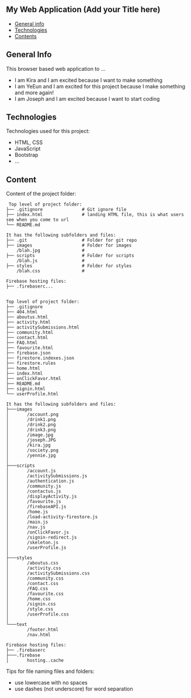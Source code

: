 ## My Web Application (Add your Title here)

- [General info](#general-info)
- [Technologies](#technologies)
- [Contents](#content)

## General Info

This browser based web application to ...

- I am Kira and I am excited because I want to make something
- I am YeEun and I am excited for this project because I make something and more again!
- I am Joseph and I am excited because I want to start coding

## Technologies

Technologies used for this project:

- HTML, CSS
- JavaScript
- Bootstrap
- ...

## Content

Content of the project folder:

```
 Top level of project folder:
├── .gitignore               # Git ignore file
├── index.html               # landing HTML file, this is what users see when you come to url
└── README.md

It has the following subfolders and files:
├── .git                     # Folder for git repo
├── images                   # Folder for images
    /blah.jpg                #
├── scripts                  # Folder for scripts
    /blah.js                 #
├── styles                   # Folder for styles
    /blah.css                #

Firebase hosting files:
├── .firebaserc...


Top level of project folder:
├── .gitignore
├── 404.html
├── aboutus.html
├── activity.html
├── activitySubmissions.html
├── community.html
├── contact.html
├── FAQ.html
├── favourite.html
├── firebase.json
├── firestore.indexes.json
├── firestore.rules
├── home.html
├── index.html
├── onClickFavor.html
├── README.md
├── signin.html
└── userProfile.html

It has the following subfolders and files:
├───images
│       /account.png
│       /drink1.png
│       /drink2.png
│       /drink3.png
│       /image.jpg
│       /joseph.JPG
│       /kira.jpg
│       /society.png
│       /yennie.jpg
│
├───scripts
│       /account.js
│       /activitySubmissions.js
│       /authentication.js
│       /community.js
│       /contactus.js
│       /displayActivity.js
│       /favourite.js
│       /firebaseAPI.js
│       /home.js
│       /load-activity-firestore.js
│       /main.js
│       /nav.js
│       /onClickFavor.js
│       /signin-redirect.js
│       /skeleton.js
│       /userProfile.js
│
├───styles
│       /aboutus.css
│       /activity.css
│       /activitySubmissions.css
│       /community.css
│       /contact.css
│       /FAQ.css
│       /favourite.css
│       /home.css
│       /signin.css
│       /style.css
│       /userProfile.css
│
└───text
        /footer.html
        /nav.html

Firebase hosting files:
├── .firebaserc
├───.firebase
│       hosting..cache

```

Tips for file naming files and folders:

- use lowercase with no spaces
- use dashes (not underscore) for word separation
